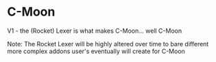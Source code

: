 # C-Moon

V1 - the (Rocket) Lexer is what makes C-Moon... well C-Moon

Note: The Rocket Lexer will be highly altered over time to bare different more complex addons user's eventually will create for C-Moon



